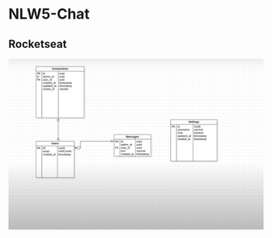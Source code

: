 # NLW5-Chat

## Rocketseat


<img src="https://github.com/leokattah/NLW5_NODEJS/blob/main/img/diagrama.png" alt="Diagrama da aplicação" />

